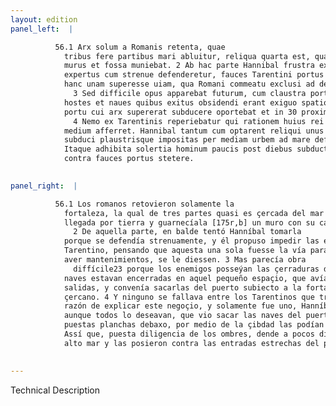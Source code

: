 ```yaml
---
layout: edition
panel_left:  |

          56.1 Arx solum a Romanis retenta, quae
            tribus fere partibus mari abluitur, reliqua quarta est, quae aditum habet a terra, quam
            murus et fossa muniebat. 2 Ab hac parte Hannibal frustra expugnationem
            expertus cum strenue defenderetur, fauces Tarentini portus impedire instituit, ratus
            hanc unam superesse uiam, qua Romani commeatu exclusi ad deditionem compellantur.
              3 Sed difficile opus apparebat futurum, cum claustra portus possiderent
            hostes et naues quibus exitus obsidendi erant exiguo spatio inclusae tenerentur. Has ex
            portu cui arx supererat subducere oportebat et in 30 proximum mare defferre.
              4 Nemo ex Tarentinis reperiebatur qui rationem huius rei exlicandae in
            medium afferret. Hannibal tantum cum optarent reliqui unus uidit naues machinis ex portu
            subduci plaustrisque impositas per mediam urbem ad mare deferri posse. 5
            Itaque adhibita solertia hominum paucis post diebus subducte naues in altumque delatae
            contra fauces portus stetere.
        

panel_right:  |

          56.1 Los romanos retovieron solamente la
            fortaleza, la qual de tres partes quasi es çercada del mar y la una quarta parte tiene
            llegada por tierra y guarnecíala [175r,b] un muro con su cava.
              2 De aquella parte, en balde tentó Hanníbal tomarla
            porque se defendía strenuamente, y él propuso impedir las entradas angostas del puerto
            Tarentino, pensando que aquesta una sola fuesse la vía para que los romanos, no podiendo
            aver mantenimientos, se le diessen. 3 Mas parecía obra
              diffícile23 porque los enemigos posseýan las çerraduras del puerto y las
            naves estavan encerradas en aquel pequeño espaçio, que avían de ser çercadas las
            salidas, y convenía sacarlas del puerto subiecto a la fortaleza y traerlas al mar
            çercano. 4 Y ninguno se fallava entre los Tarentinos que traxesse en medio la
            razón de explicar este negoçio, y solamente fue uno, Hanníbal,
            aunque todos lo deseavan, que vio sacar las naves del puerto con pertrechos y que,
            puestas planchas debaxo, por medio de la çibdad las podían traer al mar. 5
            Assí que, puesta diligencia de los ombres, dende a pocos días se levaron las naves al
            alto mar y las posieron contra las entradas estrechas del puerto.
        

---
```


 Technical Description 

        